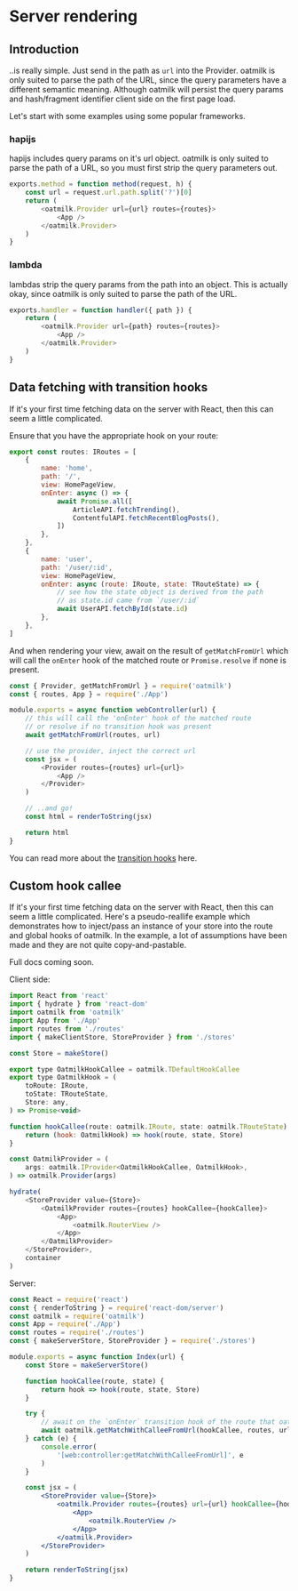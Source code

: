 # Server rendering

## Introduction

..is really simple. Just send in the path as `url` into the Provider. oatmilk is only suited to parse the path of the URL, since the query parameters have a different semantic meaning. Although oatmilk will persist the query params and hash/fragment identifier client side on the first page load.

Let's start with some examples using some popular frameworks.

### hapijs

hapijs includes query params on it's url object. oatmilk is only suited to parse the path of a URL, so you must first strip the query parameters out.

```js
exports.method = function method(request, h) {
    const url = request.url.path.split('?')[0]
    return (
        <oatmilk.Provider url={url} routes={routes}>
            <App />
        </oatmilk.Provider>
    )
}
```

### lambda

lambdas strip the query params from the path into an object. This is actually okay, since oatmilk is only suited to parse the path of the URL.

```js
exports.handler = function handler({ path }) {
    return (
        <oatmilk.Provider url={path} routes={routes}>
            <App />
        </oatmilk.Provider>
    )
}
```

## Data fetching with transition hooks

If it's your first time fetching data on the server with React, then this can seem a little complicated.

Ensure that you have the appropriate hook on your route:

```js App.tsx
export const routes: IRoutes = [
    {
        name: 'home',
        path: '/',
        view: HomePageView,
        onEnter: async () => {
            await Promise.all([
                ArticleAPI.fetchTrending(),
                ContentfulAPI.fetchRecentBlogPosts(),
            ])
        },
    },
    {
        name: 'user',
        path: '/user/:id',
        view: HomePageView,
        onEnter: async (route: IRoute, state: TRouteState) => {
            // see how the state object is derived from the path
            // as state.id came from `/user/:id`
            await UserAPI.fetchById(state.id)
        },
    },
]
```

And when rendering your view, await on the result of `getMatchFromUrl` which will call the `onEnter` hook of the matched route or `Promise.resolve` if none is present.

```js server/controller/web.tsx
const { Provider, getMatchFromUrl } = require('oatmilk')
const { routes, App } = require('./App')

module.exports = async function webController(url) {
    // this will call the 'onEnter' hook of the matched route
    // or resolve if no transition hook was present
    await getMatchFromUrl(routes, url)

    // use the provider, inject the correct url
    const jsx = (
        <Provider routes={routes} url={url}>
            <App />
        </Provider>
    )

    // ..and go!
    const html = renderToString(jsx)

    return html
}
```

You can read more about the [transition hooks](https://github.com/bitttttten/oatmilk/blob/master/docs/transition-hooks.md) here.

## Custom hook callee

If it's your first time fetching data on the server with React, then this can seem a little complicated. Here's a pseudo-reallife example which demonstrates how to inject/pass an instance of your store into the route and global hooks of oatmilk. In the example, a lot of assumptions have been made and they are not quite copy-and-pastable.

Full docs coming soon.

Client side:

```js index.jsx
import React from 'react'
import { hydrate } from 'react-dom'
import oatmilk from 'oatmilk'
import App from './App'
import routes from './routes'
import { makeClientStore, StoreProvider } from './stores'

const Store = makeStore()

export type OatmilkHookCallee = oatmilk.TDefaultHookCallee
export type OatmilkHook = (
    toRoute: IRoute,
    toState: TRouteState,
    Store: any,
) => Promise<void>

function hookCallee(route: oatmilk.IRoute, state: oatmilk.TRouteState) {
    return (hook: OatmilkHook) => hook(route, state, Store)
}

const OatmilkProvider = (
    args: oatmilk.IProvider<OatmilkHookCallee, OatmilkHook>,
) => oatmilk.Provider(args)

hydrate(
    <StoreProvider value={Store}>
        <OatmilkProvider routes={routes} hookCallee={hookCallee}>
            <App>
                <oatmilk.RouterView />
            </App>
        </OatmilkProvider>
    </StoreProvider>,
    container
)
```

Server:

```jsx index.js
const React = require('react')
const { renderToString } = require('react-dom/server')
const oatmilk = require('oatmilk')
const App = require('./App')
const routes = require('./routes')
const { makeServerStore, StoreProvider } = require('./stores')

module.exports = async function Index(url) {
    const Store = makeServerStore()

    function hookCallee(route, state) {
        return hook => hook(route, state, Store)
    }

    try {
        // await on the `onEnter` transition hook of the route that oatmilk matched with
        await oatmilk.getMatchWithCalleeFromUrl(hookCallee, routes, url)
    } catch (e) {
        console.error(
            '[web:controller:getMatchWithCalleeFromUrl]', e
        )
    }

    const jsx = (
        <StoreProvider value={Store}>
            <oatmilk.Provider routes={routes} url={url} hookCallee={hookCallee}>
                <App>
                    <oatmilk.RouterView />
                </App>
            </oatmilk.Provider>
        </StoreProvider>
    )

    return renderToString(jsx)
}
```
